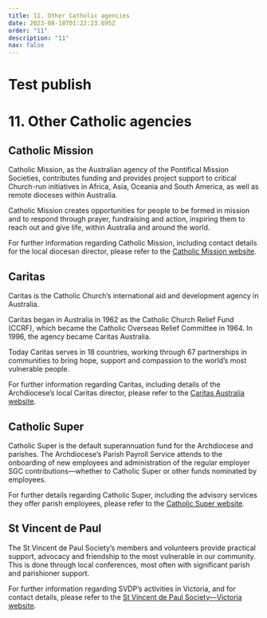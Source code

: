 ```yaml
---
title: 11. Other Catholic agencies
date: 2023-08-18T01:22:23.695Z
order: "11"
description: "11"
nav: false
---
```

# Test publish

# 11. Other Catholic agencies

## Catholic Mission

Catholic Mission, as the Australian agency of the Pontifical Mission Societies, contributes funding and provides project support to critical Church-run initiatives in Africa, Asia, Oceania and South America, as well as remote dioceses within Australia.

Catholic Mission creates opportunities for people to be formed in mission and to respond through prayer, fundraising and action, inspiring them to reach out and give life, within Australia and around the world.

For further information regarding Catholic Mission, including contact details for the local diocesan director, please refer to the [Catholic Mission website](https://www.catholicmission.org.au/for-parishes).

## Caritas

Caritas is the Catholic Church’s international aid and development agency in Australia.

Caritas began in Australia in 1962 as the Catholic Church Relief Fund (CCRF), which became the Catholic Overseas Relief Committee in 1964. In 1996, the agency became Caritas Australia.

Today Caritas serves in 18 countries, working through 67 partnerships in communities to bring hope, support and compassion to the world’s most vulnerable people.

For further information regarding Caritas, including details of the Archdiocese’s local Caritas director, please refer to the [Caritas Australia website](https://www.caritas.org.au/contact/).

## Catholic Super

Catholic Super is the default superannuation fund for the Archdiocese and parishes. The Archdiocese’s Parish Payroll Service attends to the onboarding of new employees and administration of the regular employer SGC contributions—whether to Catholic Super or other funds nominated by employees.

For further details regarding Catholic Super, including the advisory services they offer parish employees, please refer to the [Catholic Super website](https://csf.com.au/employers/catholic-super-employers).

## St Vincent de Paul

The St Vincent de Paul Society’s members and volunteers provide practical support, advocacy and friendship to the most vulnerable in our community. This is done through local conferences, most often with significant parish and parishioner support.

For further information regarding SVDP’s activities in Victoria, and for contact details, please refer to the [St Vincent de Paul Society—Victoria website](https://www.vinnies.org.au/page/Contacts/VIC/).